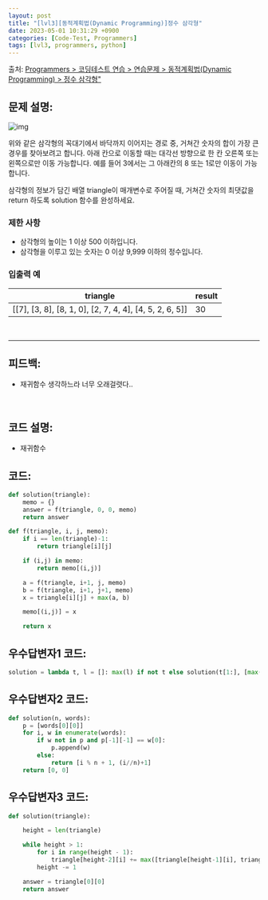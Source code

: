 ```yaml
---
layout: post
title: "[lvl3][동적계획법(Dynamic Programming)]정수 삼각형"
date: 2023-05-01 10:31:29 +0900
categories: [Code-Test, Programmers]
tags: [lvl3, programmers, python]
---
```


출처: [Programmers > 코딩테스트 연습 > 연습문제 > 동적계획법(Dynamic Programming) > 정수 삼각형"](https://school.programmers.co.kr/learn/courses/30/lessons/43105)

## 문제 설명:

![img](https://user-images.githubusercontent.com/99532836/235447519-bf03dceb-2564-4962-91d2-18e74dc7b525.png)

위와 같은 삼각형의 꼭대기에서 바닥까지 이어지는 경로 중, 거쳐간 숫자의 합이 가장 큰 경우를 찾아보려고 합니다. 아래 칸으로 이동할 때는 대각선 방향으로 한 칸 오른쪽 또는 왼쪽으로만 이동 가능합니다. 예를 들어 3에서는 그 아래칸의 8 또는 1로만 이동이 가능합니다.

삼각형의 정보가 담긴 배열 triangle이 매개변수로 주어질 때, 거쳐간 숫자의 최댓값을 return 하도록 solution 함수를 완성하세요.

### 제한 사항
* 삼각형의 높이는 1 이상 500 이하입니다.
* 삼각형을 이루고 있는 숫자는 0 이상 9,999 이하의 정수입니다.

	
### 입출력 예

| triangle                                                | result |
|---------------------------------------------------------|--------|
| [[7], [3, 8], [8, 1, 0], [2, 7, 4, 4], [4, 5, 2, 6, 5]] | 30     |


<br>

<hr>

## 피드백: 
* 재귀함수 생각하느라 너무 오래걸렷다..

<br>

## 코드 설명:
* 재귀함수 
	
## 코드:

```python
def solution(triangle):
    memo = {}
    answer = f(triangle, 0, 0, memo)
    return answer

def f(triangle, i, j, memo):
    if i == len(triangle)-1:
        return triangle[i][j]

    if (i,j) in memo:
        return memo[(i,j)]

    a = f(triangle, i+1, j, memo)
    b = f(triangle, i+1, j+1, memo)
    x = triangle[i][j] + max(a, b)

    memo[(i,j)] = x

    return x

```

## 우수답변자1 코드:

```python
solution = lambda t, l = []: max(l) if not t else solution(t[1:], [max(x,y)+z for x,y,z in zip([0]+l, l+[0], t[0])])

```

## 우수답변자2 코드:
```python
def solution(n, words):
    p = [words[0][0]]
    for i, w in enumerate(words):
        if w not in p and p[-1][-1] == w[0]:
            p.append(w)
        else:
            return [i % n + 1, (i//n)+1]
    return [0, 0]
```

## 우수답변자3 코드:
```python
def solution(triangle):

    height = len(triangle)

    while height > 1:
        for i in range(height - 1):
            triangle[height-2][i] += max([triangle[height-1][i], triangle[height-1][i+1]])
        height -= 1

    answer = triangle[0][0]
    return answer
```
